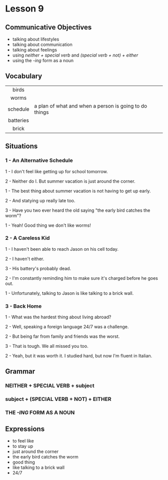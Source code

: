 # Lesson 9

## Communicative Objectives
- talking about lifestyles
- talking about communication
- talking about feelings
- using *neither + special verb* and *(special verb + not) + either*
- using the *-ing* form as a noun



## Vocabulary
|||
|:---:|---|
| birds |  |
| worms |  |
| schedule | a plan of what and when a person is going to do things |
| batteries |  |
| brick |  |


## Situations
### 1 - An Alternative Schedule
1 - I don't feel like getting up for school tomorrow.

2 - Neither do I. But summer vacation is just around the corner.

1 - The best thing about summer vacation is not having to get up early.

2 - And statying up really late too.

3 - Have you two ever heard the old saying "the early bird catches the worm"?

1 - Yeah! Good thing we don't like worms!

### 2 - A Careless Kid
1 - I haven't been able to reach Jason on his cell today.

2 - I haven't either.

3 - His battery's probably dead.

2 - I'm constantly reminding him to make sure it's charged before he goes out.

1 - Unfortunately, talking to Jason is like talking to a brick wall.

### 3 - Back Home
1 - What was the hardest thing about living abroad?

2 - Well, speaking a foreign language 24/7 was a challenge.

2 - But being far from family and friends was the worst.

3 - That is tough. We all missed you too.

2 - Yeah, but it was worth it. I studied hard, but now I'm fluent in Italian.



## Grammar
### NEITHER + SPECIAL VERB + subject
### subject + (SPECIAL VERB + NOT) + EITHER

### THE *-ING* FORM AS A NOUN


## Expressions
- to feel like
- to stay up
- just around the corner
- the early bird catches the worm
- good thing
- like talking to a brick wall
- 24/7